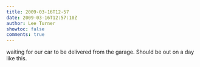 ```yaml
---
title: 2009-03-16T12-57
date: 2009-03-16T12:57:10Z
author: Lee Turner
showtoc: false
comments: true
---
```


waiting for our car to be delivered from the garage. Should be out on a day like this.

